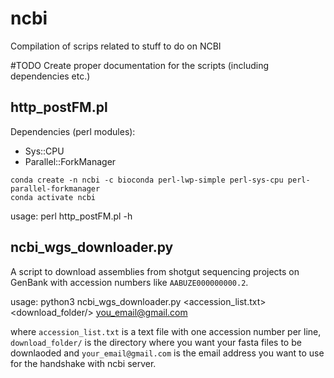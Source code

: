 # ncbi
Compilation of scrips related to stuff to do on NCBI

#TODO
Create proper documentation for the scripts (including dependencies etc.)


## http_postFM.pl
Dependencies (perl modules):
- Sys::CPU
- Parallel::ForkManager
```
conda create -n ncbi -c bioconda perl-lwp-simple perl-sys-cpu perl-parallel-forkmanager
conda activate ncbi
```
usage: perl http_postFM.pl -h

## ncbi_wgs_downloader.py
A script to download assemblies from shotgut sequencing projects on GenBank with accession numbers like `AABUZE000000000.2`.

usage: python3 ncbi_wgs_downloader.py <accession_list.txt> <download_folder/> <you_email@gmail.com>

where `accession_list.txt` is a text file with one accession number per line, `download_folder/` is the directory where you want your fasta files to be downlaoded and `your_email@gmail.com` is the email address you want to use for the handshake with ncbi server.
